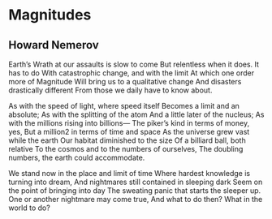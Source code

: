 # Magnitudes
## Howard Nemerov
Earth’s Wrath at our assaults is slow to come
But relentless when it does. It has to do
With catastrophic change, and with the limit
At which one order more of Magnitude
Will bring us to a qualitative change
And disasters drastically different
From those we daily have to know about.

As with the speed of light, where speed itself
Becomes a limit and an absolute;
As with the splitting of the atom
And a little later of the nucleus;
As with the millions rising into billions—
The piker’s kind in terms of money, yes,
But a million2 in terms of time and space
As the universe grew vast while the earth
Our habitat diminished to the size
Of a billiard ball, both relative
To the cosmos and to the numbers of ourselves,
The doubling numbers, the earth could accommodate.

We stand now in the place and limit of time
Where hardest knowledge is turning into dream,
And nightmares still contained in sleeping dark
Seem on the point of bringing into day
The sweating panic that starts the sleeper up.
One or another nightmare may come true,
And what to do then? What in the world to do?